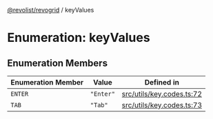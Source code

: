 [@revolist/revogrid](README.md) / keyValues

# Enumeration: keyValues

## Enumeration Members

| Enumeration Member | Value | Defined in |
| ------ | ------ | ------ |
| `ENTER` | `"Enter"` | [src/utils/key.codes.ts:72](https://github.com/revolist/revogrid/blob/2a9402fdf050fa45d175b041168181a63cd72777/src/utils/key.codes.ts#L72) |
| `TAB` | `"Tab"` | [src/utils/key.codes.ts:73](https://github.com/revolist/revogrid/blob/2a9402fdf050fa45d175b041168181a63cd72777/src/utils/key.codes.ts#L73) |
